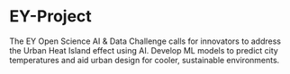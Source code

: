 # EY-Project

The EY Open Science AI & Data Challenge calls for innovators to address the Urban Heat Island effect using AI. Develop ML models to predict city temperatures and aid urban design for cooler, sustainable environments. 
